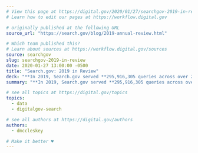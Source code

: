```yaml
---
# View this page at https://digital.gov/2020/01/27/searchgov-2019-in-review
# Learn how to edit our pages at https://workflow.digital.gov

# originally published at the following URL
source_url: "https://search.gov/blog/2019-annual-review.html"

# Which team published this?
# Learn about sources at https://workflow.digital.gov/sources
source: searchgov
slug: searchgov-2019-in-review
date: 2020-01-27 13:00:00 -0500
title: "Search.gov: 2019 in Review"
deck: "**In 2019, Search.gov served **295,916,305 queries across over 2,000 government websites**. Find out more in their annual report, including the common topics people search for."
summary: "**In 2019, Search.gov served **295,916,305 queries across over 2,000 government websites**. Find out more in their annual report, including the common topics people search for."

# see all topics at https://digital.gov/topics
topics:
  - data
  - digitalgov-search

# see all authors at https://digital.gov/authors
authors:
  - dmccleskey

# Make it better ♥
---
```

